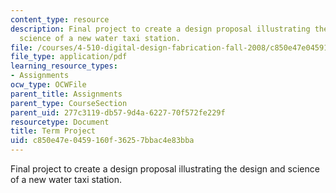 ```yaml
---
content_type: resource
description: Final project to create a design proposal illustrating the design and
  science of a new water taxi station.
file: /courses/4-510-digital-design-fabrication-fall-2008/c850e47e0459160f36257bbac4e83bba_term_project.pdf
file_type: application/pdf
learning_resource_types:
- Assignments
ocw_type: OCWFile
parent_title: Assignments
parent_type: CourseSection
parent_uid: 277c3119-db57-9d4a-6227-70f572fe229f
resourcetype: Document
title: Term Project
uid: c850e47e-0459-160f-3625-7bbac4e83bba
---
```

Final project to create a design proposal illustrating the design and science of a new water taxi station.

